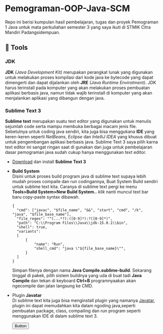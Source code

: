 # Pemograman-OOP-Java-SCM
Repo ini berisi kumpulan hasil pembelajaran, tugas dan proyek Pemograman 1 Java untuk mata perkuliahan semester 3 yang saya ikuti di STMIK Citra Mandiri Padangsidempuan.

## 🔧 Tools

### JDK

**JDK** *(Java Development Kit)* merupakan perangkat lunak yang digunakan untuk melakukan proses kompilasi dari kode java ke bytecode yang dapat dimengerti dan dapat dijalankan oleh **JRE** *(Java Runtime Envirotment)*. JDK harus terinstall pada komputer yang akan melakukan proses pembuatan aplikasi berbasis java, namun tidak wajib terinstall di komputer yang akan menjalankan aplikasi yang dibangun dengan java.

### Sublime Text 3

**Sublime text** merupakan suatu text editor yang digunakan untuk menulis sejumlah code serta mampu membuka berbagai macam jenis file. Sebetulnya untuk coding java sendiri, kita juga bisa menggukana **IDE** yang keren-keren seperti *NetBeans*, *Eclipse* dan *IntelliJ IDEA* yang khusus dibuat untuk pengembangan aplikasi berbasis java. Sublime Text 3 saya pilih karna text editor ini sangat ringan saat di gunakan dan juga untuk pembelajaran dasar pemograman java sudah cukup hanya menggunakan text editor.

- [Download](https://www.sublimetext.com/) dan install **Sublime Text 3**
- **Build System** <br>
  Disini untuk proses build program java di sublime text supaya lebih mudah proses compaile dan run codingannya, Buat System Build sendiri untuk sublime text kita. Caranya di sublime text pergi ke menu **Tools>Build System>New Build System..** *klik* nanti muncul text bar baru copy-paste syntax dibawah. <br>
  ```
  {
  	"cmd": ["javac", "$file_name", "&&", "start", "cmd", "/k", "java", "$file_base_name"],
  	"file_regex": "^(...*?):([0-9]*):?([0-9]*)",
  	"path": "C:\\Program Files\\Java\\jdk-15.0.1\\bin",
  	"shell": true,
  	"variants":
  	[
  		{
  			"name": "Run",
  			"shell_cmd": "java \"${file_base_name}\"",
  		}
  	]
  }
  ```
  Simpan filenya dengan nama **Java Compile.sublime-build**. Sekarang tinggal di pakek, pilih sistem buildnya yang uda di buat tadi **Java Compile** dan tekan di keyboard **Ctrl+B** programnyaakan akan ngecompile dan jalan langsung ke CMD.
- Plugin **Javatar** <br>
  Di sublime text kita juga bisa menginstall plugin yang namanya [Javatar](https://javatar.readthedocs.io/en/latest/#), plugin ini dapat memudahkan kita dalam ngoding java,seperti pembuatan package, class, compailing dan run program seperti menggunakan IDE di dalam sublime text 3.

  <button>Button</button>
